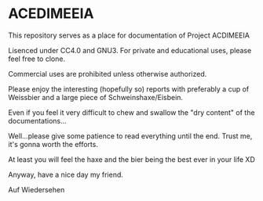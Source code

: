 # ACEDIMEEIA

This repository serves as a place for documentation of Project ACDIMEEIA

Lisenced under CC4.0 and GNU3. For private and educational uses, please feel free to clone. 

Commercial uses are prohibited unless otherwise authorized.

Please enjoy the interesting (hopefully so) reports with preferably a cup of Weissbier and a large piece of Schweinshaxe/Eisbein.

Even if you feel it very difficult to chew and swallow the "dry content" of the documentations...

Well...please give some patience to read everything until the end. Trust me, it's gonna worth the efforts. 

At least you will feel the haxe and the bier being the best ever in your life XD

Anyway, have a nice day my friend.

Auf Wiedersehen
